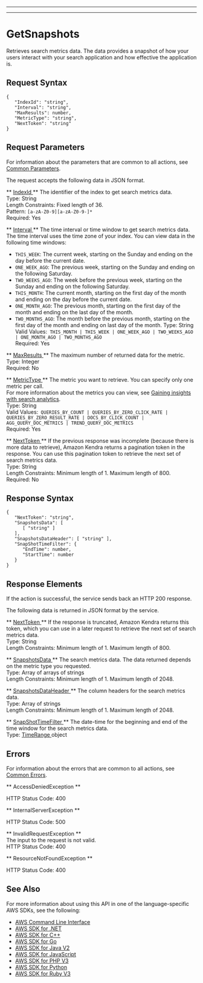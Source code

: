 --------

--------

# GetSnapshots<a name="API_GetSnapshots"></a>

Retrieves search metrics data\. The data provides a snapshot of how your users interact with your search application and how effective the application is\.

## Request Syntax<a name="API_GetSnapshots_RequestSyntax"></a>

```
{
   "IndexId": "string",
   "Interval": "string",
   "MaxResults": number,
   "MetricType": "string",
   "NextToken": "string"
}
```

## Request Parameters<a name="API_GetSnapshots_RequestParameters"></a>

For information about the parameters that are common to all actions, see [Common Parameters](CommonParameters.md)\.

The request accepts the following data in JSON format\.

 ** [ IndexId ](#API_GetSnapshots_RequestSyntax) **   <a name="Kendra-GetSnapshots-request-IndexId"></a>
The identifier of the index to get search metrics data\.  
Type: String  
Length Constraints: Fixed length of 36\.  
Pattern: `[a-zA-Z0-9][a-zA-Z0-9-]*`   
Required: Yes

 ** [ Interval ](#API_GetSnapshots_RequestSyntax) **   <a name="Kendra-GetSnapshots-request-Interval"></a>
The time interval or time window to get search metrics data\. The time interval uses the time zone of your index\. You can view data in the following time windows:  
+  `THIS_WEEK`: The current week, starting on the Sunday and ending on the day before the current date\.
+  `ONE_WEEK_AGO`: The previous week, starting on the Sunday and ending on the following Saturday\.
+  `TWO_WEEKS_AGO`: The week before the previous week, starting on the Sunday and ending on the following Saturday\.
+  `THIS_MONTH`: The current month, starting on the first day of the month and ending on the day before the current date\.
+  `ONE_MONTH_AGO`: The previous month, starting on the first day of the month and ending on the last day of the month\.
+  `TWO_MONTHS_AGO`: The month before the previous month, starting on the first day of the month and ending on last day of the month\.
Type: String  
Valid Values:` THIS_MONTH | THIS_WEEK | ONE_WEEK_AGO | TWO_WEEKS_AGO | ONE_MONTH_AGO | TWO_MONTHS_AGO`   
Required: Yes

 ** [ MaxResults ](#API_GetSnapshots_RequestSyntax) **   <a name="Kendra-GetSnapshots-request-MaxResults"></a>
The maximum number of returned data for the metric\.  
Type: Integer  
Required: No

 ** [ MetricType ](#API_GetSnapshots_RequestSyntax) **   <a name="Kendra-GetSnapshots-request-MetricType"></a>
The metric you want to retrieve\. You can specify only one metric per call\.  
For more information about the metrics you can view, see [Gaining insights with search analytics](https://docs.aws.amazon.com/kendra/latest/dg/search-analytics.html)\.  
Type: String  
Valid Values:` QUERIES_BY_COUNT | QUERIES_BY_ZERO_CLICK_RATE | QUERIES_BY_ZERO_RESULT_RATE | DOCS_BY_CLICK_COUNT | AGG_QUERY_DOC_METRICS | TREND_QUERY_DOC_METRICS`   
Required: Yes

 ** [ NextToken ](#API_GetSnapshots_RequestSyntax) **   <a name="Kendra-GetSnapshots-request-NextToken"></a>
If the previous response was incomplete \(because there is more data to retrieve\), Amazon Kendra returns a pagination token in the response\. You can use this pagination token to retrieve the next set of search metrics data\.  
Type: String  
Length Constraints: Minimum length of 1\. Maximum length of 800\.  
Required: No

## Response Syntax<a name="API_GetSnapshots_ResponseSyntax"></a>

```
{
   "NextToken": "string",
   "SnapshotsData": [ 
      [ "string" ]
   ],
   "SnapshotsDataHeader": [ "string" ],
   "SnapShotTimeFilter": { 
      "EndTime": number,
      "StartTime": number
   }
}
```

## Response Elements<a name="API_GetSnapshots_ResponseElements"></a>

If the action is successful, the service sends back an HTTP 200 response\.

The following data is returned in JSON format by the service\.

 ** [ NextToken ](#API_GetSnapshots_ResponseSyntax) **   <a name="Kendra-GetSnapshots-response-NextToken"></a>
If the response is truncated, Amazon Kendra returns this token, which you can use in a later request to retrieve the next set of search metrics data\.  
Type: String  
Length Constraints: Minimum length of 1\. Maximum length of 800\.

 ** [ SnapshotsData ](#API_GetSnapshots_ResponseSyntax) **   <a name="Kendra-GetSnapshots-response-SnapshotsData"></a>
The search metrics data\. The data returned depends on the metric type you requested\.  
Type: Array of arrays of strings  
Length Constraints: Minimum length of 1\. Maximum length of 2048\.

 ** [ SnapshotsDataHeader ](#API_GetSnapshots_ResponseSyntax) **   <a name="Kendra-GetSnapshots-response-SnapshotsDataHeader"></a>
The column headers for the search metrics data\.  
Type: Array of strings  
Length Constraints: Minimum length of 1\. Maximum length of 2048\.

 ** [ SnapShotTimeFilter ](#API_GetSnapshots_ResponseSyntax) **   <a name="Kendra-GetSnapshots-response-SnapShotTimeFilter"></a>
The date\-time for the beginning and end of the time window for the search metrics data\.  
Type: [ TimeRange ](API_TimeRange.md) object

## Errors<a name="API_GetSnapshots_Errors"></a>

For information about the errors that are common to all actions, see [Common Errors](CommonErrors.md)\.

 ** AccessDeniedException **   
  
HTTP Status Code: 400

 ** InternalServerException **   
  
HTTP Status Code: 500

 ** InvalidRequestException **   
The input to the request is not valid\.  
HTTP Status Code: 400

 ** ResourceNotFoundException **   
  
HTTP Status Code: 400

## See Also<a name="API_GetSnapshots_SeeAlso"></a>

For more information about using this API in one of the language\-specific AWS SDKs, see the following:
+  [ AWS Command Line Interface](https://docs.aws.amazon.com/goto/aws-cli/kendra-2019-02-03/GetSnapshots) 
+  [ AWS SDK for \.NET](https://docs.aws.amazon.com/goto/DotNetSDKV3/kendra-2019-02-03/GetSnapshots) 
+  [ AWS SDK for C\+\+](https://docs.aws.amazon.com/goto/SdkForCpp/kendra-2019-02-03/GetSnapshots) 
+  [ AWS SDK for Go](https://docs.aws.amazon.com/goto/SdkForGoV1/kendra-2019-02-03/GetSnapshots) 
+  [ AWS SDK for Java V2](https://docs.aws.amazon.com/goto/SdkForJavaV2/kendra-2019-02-03/GetSnapshots) 
+  [ AWS SDK for JavaScript](https://docs.aws.amazon.com/goto/AWSJavaScriptSDK/kendra-2019-02-03/GetSnapshots) 
+  [ AWS SDK for PHP V3](https://docs.aws.amazon.com/goto/SdkForPHPV3/kendra-2019-02-03/GetSnapshots) 
+  [ AWS SDK for Python](https://docs.aws.amazon.com/goto/boto3/kendra-2019-02-03/GetSnapshots) 
+  [ AWS SDK for Ruby V3](https://docs.aws.amazon.com/goto/SdkForRubyV3/kendra-2019-02-03/GetSnapshots) 